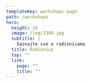 ```yaml
---
templateKey: workshops-page
path: /workshops
hero:
  height: 26
  image: /img/3389.jpg
  subtitle: |
    Saznajte sve o radionicama
  title: Radionice
  top: ""
  link:
    page: ""
    title: ""
---
```

